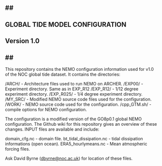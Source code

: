 ##               ##                ##
## GLOBAL TIDE MODEL CONFIGURATION ##
## Version 1.0                     ##
##               ##                ##

This repository contains the NEMO configuration information used for v1.0 of the NOC
global tide dataset. It contains the directories:

/ARCH/       - Architecture files used to run NEMO on ARCHER.
/EXP00/      - Experiment directory. Same as in EXP_R12
/EXP_R12/    - 1/12 degree experiment directory.
/EXP_R025/   - 1/4 degree experiment directory.
/MY_SRC/     - Modified NEMO source code files used for the configuration.
/WORK/       - NEMO source code used for the configuration.
/cpp_GTM.sh/ - compile options for NEMO configuration. 

The configuration is a modified version of the GO8p0.1 global NEMO configuration.
The Github wiki for this repository gives an overview of these changes. 
INPUT files are available and include:

domain_cfg.nc           -  domain file.
bt_tidal_dissipation.nc - tidal dissipation informations (open ocean).
ERA5_hourlymeans.nc     - Mean atmospheric forcing files.

Ask David Byrne (dbyrne@noc.ac.uk) for location of these files.
